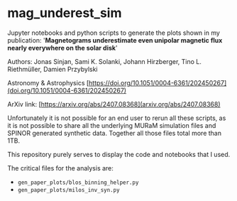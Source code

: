 # mag_underest_sim

Jupyter notebooks and python scripts to generate the plots shown in my publication: '**Magnetograms underestimate even unipolar magnetic flux nearly everywhere on the solar disk**'

Authors: Jonas Sinjan, Sami K. Solanki, Johann Hirzberger, Tino L. Riethmüller, Damien Przybylski

Astronomy \& Astrophysics [https://doi.org/10.1051/0004-6361/202450267](doi.org/10.1051/0004-6361/202450267)

ArXiv link: [https://arxiv.org/abs/2407.08368](arxiv.org/abs/2407.08368)

Unfortunately it is not possible for an end user to rerun all these scripts, as it is not possible to share all the underlying MURaM simulation files and SPINOR generated synthetic data. Together all those files total more than 1TB.

This repository purely serves to display the code and notebooks that I used. 

The critical files for the analysis are:
- `gen_paper_plots/blos_binning_helper.py`
- `gen_paper_plots/milos_inv_syn.py`

